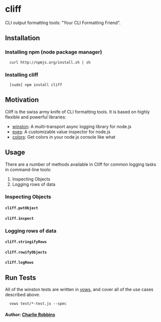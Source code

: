 # cliff

CLI output formatting tools: "Your CLI Formatting Friend".

## Installation

### Installing npm (node package manager)
```
  curl http://npmjs.org/install.sh | sh
```

### Installing cliff
```
  [sudo] npm install cliff
```

## Motivation
Cliff is the swiss army knife of CLI formatting tools. It is based on highly flexible and powerful libraries: 

* [winston][0]: A multi-transport async logging library for node.js
* [eyes][1]: A customizable value inspector for node.js
* [colors][2]: Get colors in your node.js console like what 

## Usage
There are a number of methods available in Cliff for common logging tasks in command-line tools:

1. Inspecting Objects
2. Logging rows of data

### Inspecting Objects

#### `cliff.putObject`

#### `cliff.inspect`

### Logging rows of data 

#### `cliff.stringifyRows`

#### `cliff.rowifyObjects`

#### `cliff.logRows`

## Run Tests
All of the winston tests are written in [vows][3], and cover all of the use cases described above.

```
  vows test/*-test.js --spec
```

#### Author: [Charlie Robbins](http://twitter.com/indexzero)

[0]: http://github.com/indexzero/winston
[1]: http://github.com/cloudhead/eyes.js
[2]: http://github.com/marak/colors.js
[3]: http://vowsjs.org